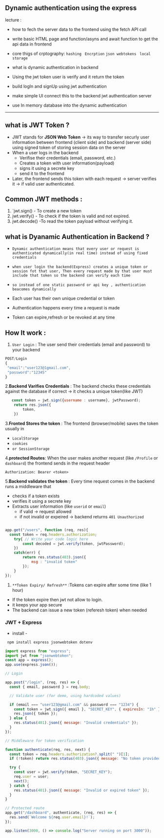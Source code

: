 
## Dynamic authentication using the express

lecture  : 

- how to fech the server data to the frontend using the fetch API call
- write basic HTML page and function/asyns and await function to get the api data in frontend
- core thigs of crptography: 
  `hashing `
  `Encrption`
  `json webtokens `
  `local storage`

- what is dynamic authentication in backend
- Using the jwt token user is verify and it return the token
- build logIn and signUp using jwt authentication
- make simple UI connect this to the backend jwt authentication server
- use In memory database into the dynamic authentication

----

## what is JWT Token ?
- JWT stands for **JSON Web Token** -> its way to transfer securly user information between frontend (client side) and backend (server side) using signed token of storing session data on the server
- When a user logs in the backend 
   - Verifise their credentials (email, password, etc.)
   - Creates  a token with user information(payload)
   - signs it using a secrete key
   - send it to the frontend 
- Later, the frontend sends this token with each request -> server verifies it -> if valid user authenticated.

## Common JWT methods :
1. `jwt.sign() - To create a new token
2. jwt.verify() - To check if the token is valid and not expired.
3. jwt.decode() -To read the token payload without verifying it. 

## what is Dyanamic Authentication in Backend ?

- ```Dynamic authentication means that every user or request is authenticated dynamically(in real time) instead of using fixed credentials```

- ```when user login the backend(Express) creates a unique token or session fot that user, Then every request made by that user must include that token so the backend can verify each time ```

- ```so instead of one static password or api key , authentication beacomes dynamically```

- Each user has their own unique credential or token
- Authentication happens every time a request is made
- Token can expire,refresh or be revoked at any time

## How It work : 

1. `User Login` : The user send their credentials (email and password) to your backend

 ```js 
 POST/Login 
 {
  "email":"user123@1gmail.com",
  "password":"12345"
 }

   ```  

 2.**Backend Varifies Credentials** : The backend checks these credentials against the database if correct -> it checks a unique token(like JWT)

```js 
   const token = jwt.sign({username : username}, jwtPassword);
    return res.json({
        token,
    })   
 ```

 3.**Fronted Stores the token** : The frontend (browser/mobile) saves the token usually in

 - `LocalStorage`
 - `cookies`
 - `or SessionStorage`

 4.**protected Routes**: When the user makes another request (like `/Profile` or `dashboard`) the frontend sends in the request header

``` Authorization: Bearer <token> ```

5.**Backend validates the token** : Every time request comes in the backend runs a middleware that

- checks if a token exists
- verifies it using a secrete key
- Extracts user information (like `userid` or `email`)
  - if valid -> request allowed 
  - if not invalid or expeired -> backend returns `401 Unauthorized`

```js 

app.get("/users", function (req, res){
  const token = req.headers.authorization;
    try{ // Write your code logic here
        const decoded = jwt.verify(token, jwtPassword);
    })
    catch(err) {
        return res.status(403).json({
            msg : "invalid token"
        });
    }
});

```

1. `**Token Expiry/ Refresh**` :Tokens can expire after some time (like 1 hour)

- If the token expire then jwt not allow to login.
- it keeps your app secure
- The backend can issue a new token (referesh token) when needed

### JWT + Express

- install -
 ```bash 
  npm install express jsonwebtoken dotenv
```

```js 
import express from "express";
import jwt from "jsonwebtoken";
const app = express();
app.use(express.json());

// Login 

app.post("/login", (req, res) => {
  const { email, password } = req.body;

  // Validate user (for demo, using hardcoded values)

  if (email === "user123@gmail.com" && password === "1234") {
    const token = jwt.sign({ email }, "SECRET_KEY", { expiresIn: "1h" });
    res.json({ token });
  } else {
    res.status(401).json({ message: "Invalid credentials" });
  }
});

// Middleware for token verification

function authenticate(req, res, next) {
  const token = req.headers.authorization?.split(" ")[1];
  if (!token) return res.status(403).json({ message: "No token provided" });

  try {
    const user = jwt.verify(token, "SECRET_KEY");
    req.user = user;
    next();
  } catch {
    res.status(401).json({ message: "Invalid or expired token" });
  }
}

// Protected route
app.get("/dashboard", authenticate, (req, res) => {
  res.send(`Welcome ${req.user.email}!`);
});

app.listen(3000, () => console.log("Server running on port 3000"));

```


